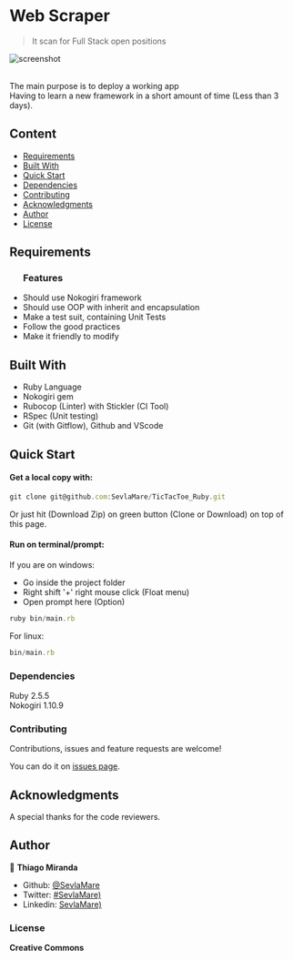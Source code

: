 # Web Scraper
> It scan for Full Stack open positions

![screenshot](.screenshot.png)

<br>The main purpose is to deploy a working app<br>
Having to learn a new framework in a short amount of time (Less than 3 days).

## Content

* [Requirements](#requirements)
* [Built With](#built-with)
* [Quick Start](#quick-start)
* [Dependencies](#dependencies)
* [Contributing](#contributing)
* [Acknowledgments](#acknowledgments)
* [Author](#author)
* [License](#license)

## Requirements

<ul>
  <h3>Features</h3>
  <li>Should use Nokogiri framework</li>
  <li>Should use OOP with inherit and encapsulation</li>
  <li>Make a test suit, containing Unit Tests</li>
  <li>Follow the good practices</li>
  <li>Make it friendly to modify</li>
</ul>

## Built With

- Ruby Language <br>
- Nokogiri gem
- Rubocop (Linter) with Stickler (CI Tool)<br>
- RSpec (Unit testing) <br>
- Git (with Gitflow), Github and VScode <br>

## Quick Start

#### Get a local copy with:<br>
```js
git clone git@github.com:SevlaMare/TicTacToe_Ruby.git
```
Or just hit (Download Zip) on green button (Clone or Download) on top of this page.

#### Run on terminal/prompt:

If you are on windows:
* Go inside the project folder
* Right shift '+' right mouse click (Float menu)
* Open prompt here (Option)
```js
ruby bin/main.rb
```
For linux:
```js
bin/main.rb
```

### Dependencies

Ruby 2.5.5<br>
Nokogiri 1.10.9

### Contributing

Contributions, issues and feature requests are welcome!

You can do it on [issues page](issues/).

## Acknowledgments

A special thanks for the code reviewers.

## Author

👤 **Thiago Miranda**

- Github: [@SevlaMare](https://github.com/SevlaMare)
- Twitter: [#SevlaMare)](https://twitter.com/SevlaMare)
- Linkedin: [SevlaMare)](https://www.linkedin.com/in/sevlamare)

### License

<strong>Creative Commons</strong>
